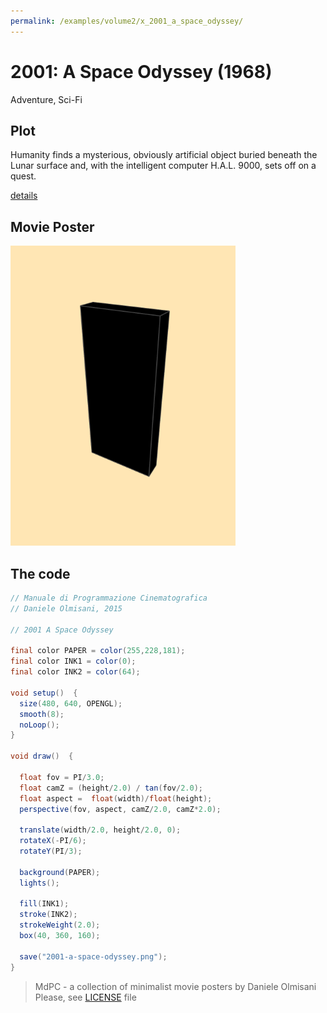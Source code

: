 ```yaml
---
permalink: /examples/volume2/x_2001_a_space_odyssey/
---
```

# 2001: A Space Odyssey (1968)

Adventure, Sci-Fi

## Plot
Humanity finds a mysterious, obviously artificial object buried beneath the Lunar surface and, with the intelligent computer H.A.L. 9000, sets off on a quest.

[details](https://www.imdb.com/title/tt0062622/)

## Movie Poster
<img src="2001-a-space-odyssey.png"  width="360px" title="2001: A Space Odyssey">


## The code
```java
// Manuale di Programmazione Cinematografica
// Daniele Olmisani, 2015

// 2001 A Space Odyssey

final color PAPER = color(255,228,181);
final color INK1 = color(0);
final color INK2 = color(64);

void setup()  {
  size(480, 640, OPENGL);
  smooth(8);
  noLoop();
}

void draw()  {
  
  float fov = PI/3.0;
  float camZ = (height/2.0) / tan(fov/2.0); 
  float aspect =  float(width)/float(height);
  perspective(fov, aspect, camZ/2.0, camZ*2.0); 
  
  translate(width/2.0, height/2.0, 0);
  rotateX(-PI/6); 
  rotateY(PI/3);
  
  background(PAPER);
  lights();
  
  fill(INK1);
  stroke(INK2);
  strokeWeight(2.0); 
  box(40, 360, 160); 
  
  save("2001-a-space-odyssey.png");
}

```

> MdPC - a collection of minimalist movie posters
> by Daniele Olmisani
> Please, see [LICENSE](../../../LICENSE) file
